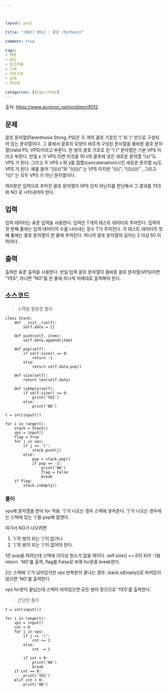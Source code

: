 ```yaml
---



layout: post

title: "[BOJ] 9012 : 괄호 (Python3)"

comment: true

tags:
- 백준
- boj
- 알고리즘
- 스택
- 자료구조
- 문제
- 파이썬

categories: [Algorithms]
---
```




출처: https://www.acmicpc.net/problem/9012



## 문제
괄호 문자열(Parenthesis String, PS)은 두 개의 괄호 기호인 ‘(’ 와 ‘)’ 만으로 구성되어 있는 문자열이다. 그 중에서 괄호의 모양이 바르게 구성된 문자열을 올바른 괄호 문자열(Valid PS, VPS)이라고 부른다. 한 쌍의 괄호 기호로 된 “( )” 문자열은 기본 VPS 이라고 부른다. 만일 x 가 VPS 라면 이것을 하나의 괄호에 넣은 새로운 문자열 “(x)”도 VPS 가 된다. 그리고 두 VPS x 와 y를 접합(concatenation)시킨 새로운 문자열 xy도 VPS 가 된다. 예를 들어 “(())()”와 “((()))” 는 VPS 이지만 “(()(”, “(())()))” , 그리고 “(()” 는 모두 VPS 가 아닌 문자열이다.

여러분은 입력으로 주어진 괄호 문자열이 VPS 인지 아닌지를 판단해서 그 결과를 YES 와 NO 로 나타내어야 한다.

## 입력
입력 데이터는 표준 입력을 사용한다. 입력은 T개의 테스트 데이터로 주어진다. 입력의 첫 번째 줄에는 입력 데이터의 수를 나타내는 정수 T가 주어진다. 각 테스트 데이터의 첫째 줄에는 괄호 문자열이 한 줄에 주어진다. 하나의 괄호 문자열의 길이는 2 이상 50 이하이다.

## 출력
출력은 표준 출력을 사용한다. 만일 입력 괄호 문자열이 올바른 괄호 문자열(VPS)이면 “YES”, 아니면 “NO”를 한 줄에 하나씩 차례대로 출력해야 한다.

## 소스코드
> 스택을 활용한 풀이  

```
class Stack:
    def __init__(self):
        self.data = []

    def push(self, item):
        self.data.append(item)

    def pop(self):
        if self.size() == 0:
            return -1
        else:
            return self.data.pop()

    def size(self):
        return len(self.data)

    def isEmpty(self):
        if self.size() == 0:
            print('YES')
        else:
            print('NO')

t = int(input())

for i in range(t):
    stack = Stack()
    vps = input()
    flag = True
    for j in vps:
        if j == '(':
            stack.push(j)
        else:
            pop = stack.pop()
            if pop == -1:
                print('NO')
                flag = False
                break
    if flag:
        stack.isEmpty()

```
### 풀이
vps에 문자열을 받아 for 적용.
'('가 나오는 경우 스택에 넣어준다.
')'가 나오는 경우에는 스택에 있는 '('을 pop해 없앤다.

여기서 NO가 나오려면
1. ')'의 쌍이 되는 '('이 없거나
2. '('의 쌍이 되는 ')'이 없어야 한다.

1은 pop을 하려는데 스택에 더이상 원소가 없을 때이다.
self.size() == 0이 되어 -1을 return.
'NO'를 출력, flag를 False로 바꿔 for문을 break한다.

2는 스택에 '('가 남아있지만 vps 반복문이 끝나는 경우.
stack.isEmpty()로 비어있지 않으면 'NO'를 출력한다.

vps for문이 끝났는데 스택이 비어있으면 모든 쌍이 맞으므로 'YES'를 출력한다.

> 간단한 풀이

```
t = int(input())

for i in range(t):
    vps = input()
    cnt = 0
    for j in vps:
        if j == '(':
            cnt += 1
        else:
            cnt -= 1

        if cnt < 0:
            print('NO')
            break
    if cnt == 0:
        print('YES')
    elif cnt > 0:
        print('NO')
```
